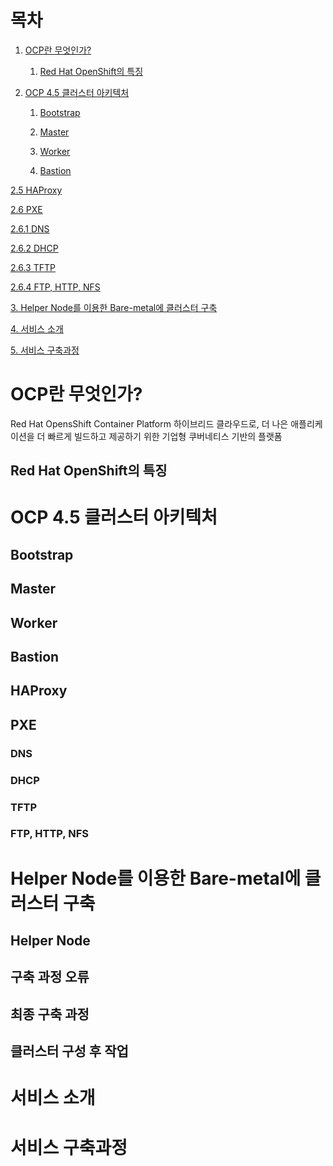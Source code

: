 # 목차

1. [OCP란 무엇인가?](#ocp란-무엇인가?)
    1. [Red Hat OpenShift의 특징](#red-hat-openshift의-특징)

2. [OCP 4.5 클러스터 아키텍처](#ocp-4.5-클러스터-아키텍처)

    1. [Bootstrap](#bootstrap)
  
    2. [Master](#master)
  
    3. [Worker](#worker)
  
    4. [Bastion](#bastion)
  
  [2.5 HAProxy](#haproxy)
  
  [2.6 PXE](#pxe)

  [2.6.1 DNS](#dns)
  
  [2.6.2 DHCP](#dhcp)
  
  [2.6.3 TFTP](#tftp)
  
  [2.6.4 FTP, HTTP, NFS](#ftp,-http,-nfs)

[3. Helper Node를 이용한 Bare-metal에 클러스터 구축](#helper-node를-이용한-bare-metal에-클러스터-구축)

[4. 서비스 소개](#서비스-소개)

[5. 서비스 구축과정](#서비스-구축과정)

# OCP란 무엇인가?
Red Hat OpensShift Container Platform
하이브리드 클라우드로, 더 나은 애플리케이션을 더 빠르게 빌드하고 제공하기 위한 기업형 쿠버네티스 기반의 플랫폼

## Red Hat OpenShift의 특징


# OCP 4.5 클러스터 아키텍처

## Bootstrap

## Master

## Worker

## Bastion

## HAProxy

## PXE

### DNS

### DHCP

### TFTP

### FTP, HTTP, NFS

# Helper Node를 이용한 Bare-metal에 클러스터 구축

## Helper Node

## 구축 과정 오류

## 최종 구축 과정

## 클러스터 구성 후 작업

# 서비스 소개

# 서비스 구축과정
